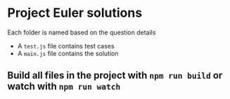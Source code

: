 # Project Euler solutions

Each folder is named based on the question details

* A `test.js` file contains test cases
* A `main.js` file contains the solution

## Build all files in the project with `npm run build` or watch with `npm run watch`
